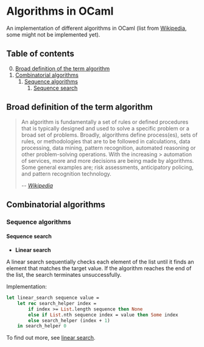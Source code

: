 
# Algorithms in OCaml

An implementation of different algorithms in OCaml (list from [Wikipedia](https://en.wikipedia.org/wiki/List_of_algorithms), some might not be implemented yet).

## Table of contents
0. [Broad definition of the term algorithm](#broad_definition_of-the_term_algorithm)
1. [Combinatorial algorithms](#combinatorial_algorithms)
   1. [Sequence algorithms](#sequence_algorithms)
      1. [Sequence search](#sequence_search)

## Broad definition of the term algorithm

> An algorithm is fundamentally a set of rules or defined procedures that is typically designed and used to solve a specific problem or a broad set of problems.
> Broadly, algorithms define process(es), sets of rules, or methodologies that are to be followed in calculations, data processing, data mining, pattern recognition, automated reasoning or other problem-solving operations. With the increasing > automation of services, more and more decisions are being made by algorithms. Some general examples are; risk assessments, anticipatory policing, and pattern recognition technology.
> 
> -- <cite>[Wikipedia](https://en.wikipedia.org/wiki/List_of_algorithms#Broad_definition_of_the_term_algorithm)</cite>

## Combinatorial algorithms

### Sequence algorithms

#### Sequence search
- <a name="linear_search"></a><b>Linear search</b>

A linear search sequentially checks each element of the list until it finds an element that matches the target value. If the algorithm reaches the end of the list, the search terminates unsuccessfully.

Implementation:
```ocaml
let linear_search sequence value =
    let rec search_helper index =
        if index >= List.length sequence then None
        else if List.nth sequence index = value then Some index
        else search_helper (index + 1)
    in search_helper 0
```

To find out more, see [linear search](https://github.com/Kresqle/ocaml-algos/tree/main/Combinatorial%20algorithms/Sequence%20algorithms/Sequence%20search#linear-search).
